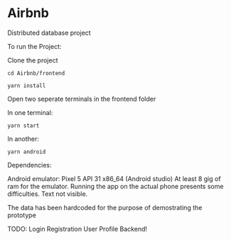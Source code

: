 # Airbnb
 Distributed database project

To run the Project:

Clone the project

```
cd Airbnb/frontend

yarn install
```

Open two seperate terminals in the frontend folder

In one terminal:
```
yarn start
```

In another:

```
yarn android
```

Dependencies:

Android emulator: Pixel 5 API 31 x86_64
(Android studio)
At least 8 gig of ram for the emulator.
Running the app on the actual phone presents some difficulties. Text not visible.

The data has been hardcoded for the purpose of demostrating the prototype

TODO:
Login
Registration
User Profile
Backend!
